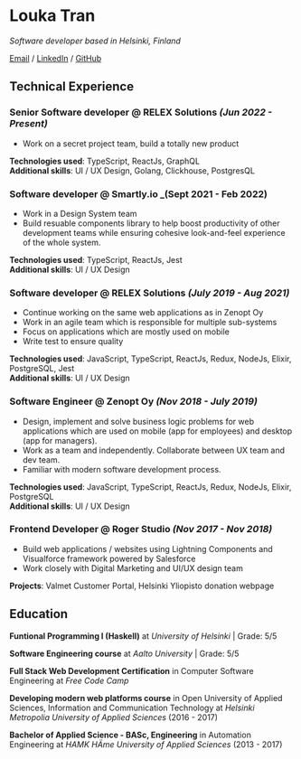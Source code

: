 # Louka Tran

_Software developer based in Helsinki, Finland_

[Email](mailto:ttminhtrang09@gmail.com) / [LinkedIn](https://www.linkedin.com/in/loukatran/) / [GitHub](https://github.com/loukacodes)

## Technical Experience

### Senior Software developer @ **RELEX Solutions** _(Jun 2022 - Present)_
- Work on a secret project team, build a totally new product

**Technologies used**: TypeScript, ReactJs, GraphQL  
**Additional skills**: UI / UX Design, Golang, Clickhouse, PostgresQL

### Software developer @ **Smartly.io** _(Sept 2021 - Feb 2022)
- Work in a Design System team
- Build resuable components library to help boost productivity of other development teams while ensuring cohesive look-and-feel experience of the whole system.

**Technologies used**: TypeScript, ReactJs, Jest  
**Additional skills**: UI / UX Design

### Software developer @ **RELEX Solutions** _(July 2019 - Aug 2021)_

- Continue working on the same web applications as in Zenopt Oy
- Work in an agile team which is responsible for multiple sub-systems
- Focus on applications which are mostly used on mobile
- Write test to ensure quality

**Technologies used**: JavaScript, TypeScript, ReactJs, Redux, NodeJs, Elixir, PostgreSQL, Jest  
**Additional skills**: UI / UX Design

### Software Engineer @ **Zenopt Oy** _(Nov 2018 - July 2019)_

- Design, implement and solve business logic problems for web applications which are used on mobile (app for employees) and desktop (app for managers).
- Work as a team and independently. Collaborate between UX team and dev team.
- Familiar with modern software development process.

**Technologies used**: JavaScript, TypeScript, ReactJs, Redux, NodeJs, Elixir, PostgreSQL  
**Additional skills**: UI / UX Design

### Frontend Developer @ **Roger Studio** _(Nov 2017 - Nov 2018)_

- Build web applications / websites using Lightning Components and Visualforce framework powered by Salesforce
- Work closely with Digital Marketing and UI/UX design team

**Projects**: Valmet Customer Portal, Helsinki Yliopisto donation webpage

## Education

**Funtional Programming I (Haskell)** 
at _University of Helsinki_ | Grade: 5/5

**Software Engineering course** 
at _Aalto University_ | Grade: 5/5

**Full Stack Web Development Certification** in Computer Software Engineering
at _Free Code Camp_

**Developing modern web platforms course** in Open University of Applied Sciences, Information and Communication Technology
at _Helsinki Metropolia University of Applied Sciences_ (2016 - 2017)

**Bachelor of Applied Science - BASc, Engineering** in Automation Engineering
at _HAMK HÄme University of Applied Sciences_ (2013 - 2017)
